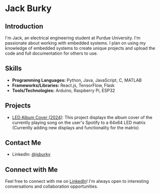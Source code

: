 # Jack Burky

## Introduction

I'm Jack, an electrical engineering student at Purdue University. I'm passionate about working with embedded systems.
I plan on using my knowledge of embedded systems to create unique projects and upload the code and full documentation for others to use.

##  Skills

- **Programming Languages:** Python, Java, JavaScript, C, MATLAB
- **Frameworks/Libraries:** React.js, TensorFlow, Flask 
- **Tools/Technologies:** Arduino, Raspberry Pi, ESP32

##  Projects

- [LED Album Cover (2024)](https://github.com/jsburky/LED-Album-Cover): This project displays the album cover of the currently playing song on the user's Spotify to a 64x64 LED matrix (Currently adding new displays and functionality for the matrix)

##  Contact Me

- LinkedIn: [@jsburky](https://www.linkedin.com/in/jack-burky-8b88a6270/)

##  Connect with Me

Feel free to connect with me on [LinkedIn](https://www.linkedin.com/in/jack-burky-8b88a6270/)! I'm always open to interesting conversations and collaboration opportunities.



